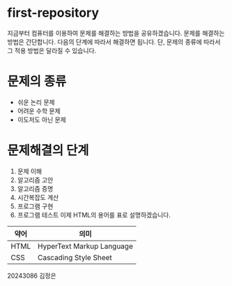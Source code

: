 # first-repository

지금부터 컴퓨터를 이용하여 문제를 해결하는 방법을 공유하겠습니다. 문제를 해결하는 방법은 간단합니다. 다음의 단계에 따라서 해결하면 됩니다.
단, 문제의 종류에 따라서 그 적용 방법은 달라질 수 있습니다.

# 문제의 종류
- 쉬운 논리 문제
- 어려운 수학 문제
- 이도저도 아닌 문제
# 문제해결의 단계
1. 문제 이해
2. 알고리즘 고안
3. 알고리즘 증명
4. 시간복잡도 계산
5. 프로그램 구현
6. 프로그램 테스트
이제 HTML의 용어를 표로 설명하겠습니다.

| 약어 | 의미 |
|----------|----------|
| HTML | HyperText Markup Language |
| CSS | Cascading Style Sheet |


20243086 김정은
